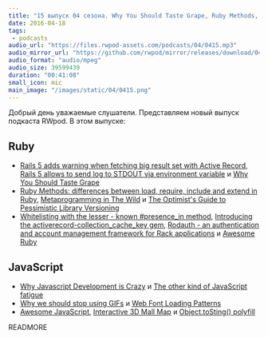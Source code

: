 ```yaml
---
title: "15 выпуск 04 сезона. Why You Should Taste Grape, Ruby Methods, Rodauth, Why Javascript Development is Crazy и прочее"
date: 2016-04-18
tags:
 - podcasts
audio_url: "https://files.rwpod-assets.com/podcasts/04/0415.mp3"
audio_mirror_url: "https://github.com/rwpod/mirror/releases/download/04.15/0415.mp3"
audio_format: "audio/mpeg"
audio_size: 39599439
duration: "00:41:08"
small_icon: mic
main_image: "/images/static/04/0415.png"
---
```


Добрый день уважаемые слушатели. Представляем новый выпуск подкаста RWpod. В этом выпуске:

## Ruby

 - [Rails 5 adds warning when fetching big result set with Active Record](http://blog.bigbinary.com/2016/04/13/rails-5-adds-option-to-log-warning-when-fetching-big-result-sets.html), [Rails 5 allows to send log to STDOUT via environment variable](http://blog.bigbinary.com/2016/04/12/rails-5-allows-to-send-log-to-stdout-via-environment-variable.html) и [Why You Should Taste Grape](http://glaucocustodio.com/2016/04/14/why-you-should-taste-grape/)
 - [Ruby Methods: differences between load, require, include and extend in Ruby](https://prograils.com/posts/ruby-methods-differences-load-require-include-extend), [Metaprogramming in The Wild](http://www.blackbytes.info/2016/04/metaprogramming-in-the-wild/) и [The Optimist's Guide to Pessimistic Library Versioning](https://blog.codeship.com/optimists-guide-pessimistic-library-versioning/)
 - [Whitelisting with the lesser - known #presence_in method](https://infinum.co/the-capsized-eight/articles/whitelisting-with-the-lesser-known-presence-in-method), [Introducing the activerecord-collection_cache_key gem](http://technology.customink.com/blog/2016/04/07/introducing-the-activerecord-collection-cache-key-gem/), [Rodauth - an authentication and account management framework for Rack applications](http://rodauth.jeremyevans.net/) и [Awesome Ruby](http://ruby.libhunt.com/)

## JavaScript

 - [Why Javascript Development is Crazy](http://www.planningforaliens.com/blog/2016/04/11/why-js-development-is-crazy/) и [The other kind of JavaScript fatigue](http://chrismm.com/blog/the-other-kind-of-javascript-fatigue/)
 - [Why we should stop using GIFs](http://www.sohamkamani.com/blog/2016/04/09/stop-using-gifs/) и [Web Font Loading Patterns](https://www.bramstein.com/writing/web-font-loading-patterns.html)
 - [Awesome JavaScript](http://js.libhunt.com/), [Interactive 3D Mall Map](http://tympanus.net/codrops/2016/04/13/interactive-3d-mall-map/) и [Object.toSting() polyfill](https://github.com/teropa/to-sting)


READMORE
